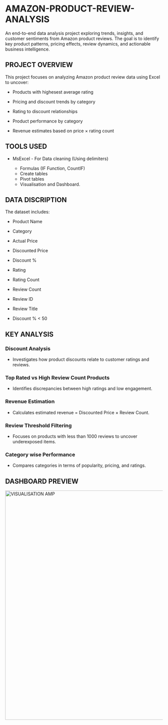# AMAZON-PRODUCT-REVIEW-ANALYSIS

An end-to-end data analysis project exploring trends, insights, and customer sentiments from Amazon product reviews. The goal is to identify key product patterns, pricing effects, review dynamics, and actionable business intelligence.




## PROJECT OVERVIEW

This project focuses on analyzing Amazon product review data using Excel to uncover:

* Products with highesest average rating

* Pricing and discount trends by category

* Rating to discount relationships

* Product performance by category

* Revenue estimates based on price × rating count


## TOOLS USED

* MsExcel - For Data cleaning (Using delimiters)
  
    * Formulas  (IF Function, CountIF)
    * Create tables
    * Pivot tables
    * Visualisation and Dashboard.


## DATA DISCRIPTION

The dataset includes:

* Product Name

* Category

* Actual Price
  
* Discounted Price

* Discount %

* Rating

* Rating Count

* Review Count
  
* Review ID
* Review Title
* Discount % < 50

## KEY ANALYSIS
### Discount Analysis
* Investigates how product discounts relate to customer ratings and reviews.

### Top Rated vs High Review Count Products
* Identifies discrepancies between high ratings and low engagement.

### Revenue Estimation
* Calculates estimated revenue = Discounted Price × Review Count.

### Review Threshold Filtering
* Focuses on products with less than 1000 reviews to uncover underexposed items.

### Category wise Performance
* Compares categories in terms of popularity, pricing, and ratings.


## DASHBOARD PREVIEW


<img width="1561" height="733" alt="VISUALISATION AMP" src="https://github.com/user-attachments/assets/e2405258-2e83-4be0-ad9a-3de1039c388c" />






